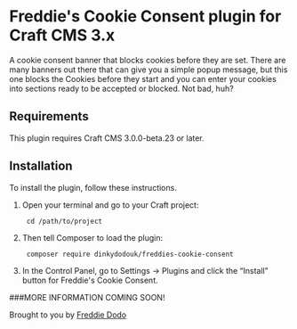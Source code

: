 # Freddie's Cookie Consent plugin for Craft CMS 3.x

A cookie consent banner that blocks cookies before they are set. There are many banners out there that can give you a simple popup message, but this one blocks the Cookies before they start and you can enter your cookies into sections ready to be accepted or blocked. Not bad, huh?

## Requirements

This plugin requires Craft CMS 3.0.0-beta.23 or later.

## Installation

To install the plugin, follow these instructions.

1. Open your terminal and go to your Craft project:

        cd /path/to/project

2. Then tell Composer to load the plugin:

        composer require dinkydodouk/freddies-cookie-consent

3. In the Control Panel, go to Settings → Plugins and click the “Install” button for Freddie's Cookie Consent.

###MORE INFORMATION COMING SOON!

[comment]: <> (## Freddie's Cookie Consent Overview)

[comment]: <> (-Insert text here-)

[comment]: <> (## Configuring Freddie's Cookie Consent)

[comment]: <> (-Insert text here-)

[comment]: <> (## Using Freddie's Cookie Consent)

[comment]: <> (-Insert text here-)

[comment]: <> (## Freddie's Cookie Consent Roadmap)

[comment]: <> (Some things to do, and ideas for potential features:)

[comment]: <> (* Release it)

Brought to you by [Freddie Dodo](https://www.dinkydodo.com)
